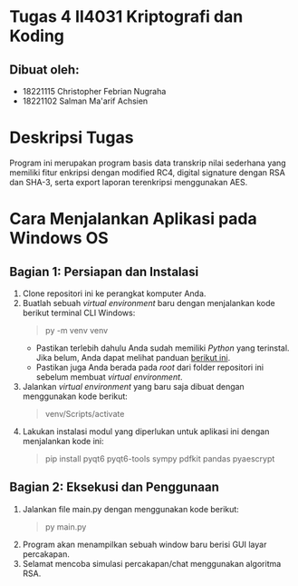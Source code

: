 # Tugas 4 II4031 Kriptografi dan Koding
## Dibuat oleh:
- 18221115 Christopher Febrian Nugraha
- 18221102 Salman Ma'arif Achsien

# Deskripsi Tugas 
Program ini merupakan program basis data transkrip nilai sederhana yang memiliki fitur enkripsi dengan modified RC4, digital signature dengan RSA dan SHA-3, serta export laporan terenkripsi menggunakan AES.

# Cara Menjalankan Aplikasi pada Windows OS
## Bagian 1: Persiapan dan Instalasi
1. Clone repositori ini ke perangkat komputer Anda.
2. Buatlah sebuah _virtual environment_ baru dengan menjalankan kode berikut terminal CLI Windows:
    > py -m venv venv
    - Pastikan terlebih dahulu Anda sudah memiliki _Python_ yang terinstal. Jika belum, Anda dapat melihat panduan [berikut ini](https://docs.python.org/3/using/windows.html#using-on-windows).
    - Pastikan juga Anda berada pada _root_ dari folder repositori ini sebelum membuat _virtual environment_.
3. Jalankan _virtual environment_ yang baru saja dibuat dengan menggunakan kode berikut:
    > venv/Scripts/activate
4. Lakukan instalasi modul yang diperlukan untuk aplikasi ini dengan menjalankan kode ini:
    > pip install pyqt6 pyqt6-tools sympy pdfkit pandas pyaescrypt

## Bagian 2: Eksekusi dan Penggunaan
1. Jalankan file main.py dengan menggunakan kode berikut:
    > py main.py
2. Program akan menampilkan sebuah window baru berisi GUI layar percakapan.
3. Selamat mencoba simulasi percakapan/chat menggunakan algoritma RSA.
